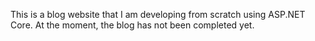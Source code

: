 This is a blog website that I am developing from scratch using ASP.NET Core. 
At the moment, the blog has not been completed yet.
